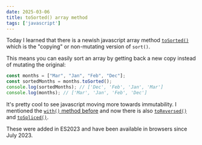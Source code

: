 ```yaml
---
date: 2025-03-06
title: toSorted() array method
tags: ['javascript']
---
```


Today I learned that there is a newish javascript array method [`toSorted()`](https://developer.mozilla.org/en-US/docs/Web/JavaScript/Reference/Global_Objects/Array/toSorted) which is the "copying" or non-mutating version of `sort()`.

This means you can easily sort an array by getting back a new copy instead of mutating the original:

```js
const months = ["Mar", "Jan", "Feb", "Dec"];
const sortedMonths = months.toSorted();
console.log(sortedMonths); // ['Dec', 'Feb', 'Jan', 'Mar']
console.log(months); // ['Mar', 'Jan', 'Feb', 'Dec']
```

It's pretty cool to see javascript moving more towards immutability.
I mentioned the [`with()` method before](https://www.brandonpugh.com/til/javascript/array-with/) and now there is also [`toReversed()`](https://developer.mozilla.org/en-US/docs/Web/JavaScript/Reference/Global_Objects/Array/toReversed) and [`toSpliced()`](https://developer.mozilla.org/en-US/docs/Web/JavaScript/Reference/Global_Objects/Array/toSpliced).

These were added in ES2023 and have been available in browsers since July 2023.
